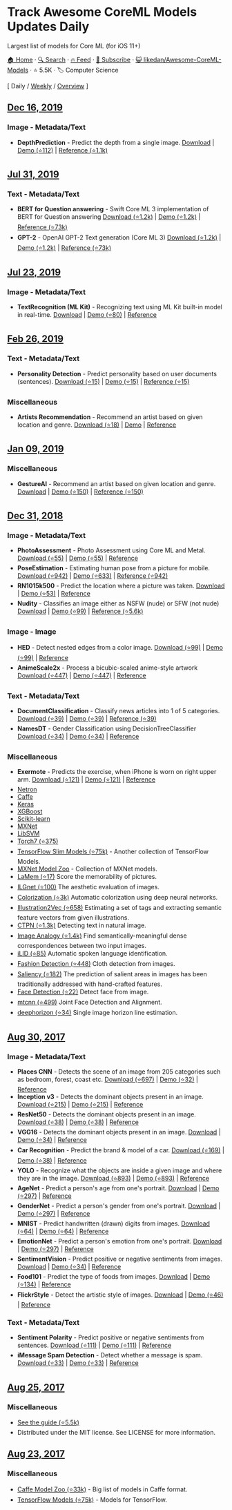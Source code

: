 # Track Awesome CoreML Models Updates Daily

Largest list of models for Core ML (for iOS 11+)

[🏠 Home](/README.md) · [🔍 Search](https://test.trackawesomelist.com/search/) · [🔥 Feed](https://test.trackawesomelist.com/likedan/Awesome-CoreML-Models/rss.xml) · [📮 Subscribe](https://trackawesomelist.us17.list-manage.com/subscribe?u=d2f0117aa829c83a63ec63c2f&id=36a103854c) · [😺 likedan/Awesome-CoreML-Models](https://github.com/likedan/Awesome-CoreML-Models) · ⭐ 5.5K · 🏷️ Computer Science

[ Daily / [Weekly](/content/likedan/Awesome-CoreML-Models/week/README.md) / [Overview](/content/likedan/Awesome-CoreML-Models/readme/README.md) ]

## [Dec 16, 2019](/content/2019/12/16/README.md)

### Image - Metadata/Text

*   **DepthPrediction** - Predict the depth from a single image. [Download](https://developer.apple.com/machine-learning/models/) | [Demo (⭐112)](https://github.com/tucan9389/DepthPrediction-CoreML) | [Reference (⭐1.1k)](https://github.com/iro-cp/FCRN-DepthPrediction)

## [Jul 31, 2019](/content/2019/07/31/README.md)

### Text - Metadata/Text

*   **BERT for Question answering** - Swift Core ML 3 implementation of BERT for Question answering [Download (⭐1.2k)](https://github.com/huggingface/swift-coreml-transformers/blob/master/Resources/BERTSQUADFP16.mlmodel) | [Demo (⭐1.2k)](https://github.com/huggingface/swift-coreml-transformers#-bert) | [Reference (⭐73k)](https://github.com/huggingface/pytorch-transformers#run_squadpy-fine-tuning-on-squad-for-question-answering)
*   **GPT-2** - OpenAI GPT-2 Text generation (Core ML 3) [Download (⭐1.2k)](https://github.com/huggingface/swift-coreml-transformers/blob/master/Resources/gpt2-512.mlmodel) | [Demo (⭐1.2k)](https://github.com/huggingface/swift-coreml-transformers#-gpt-2) | [Reference (⭐73k)](https://github.com/huggingface/pytorch-transformers)

## [Jul 23, 2019](/content/2019/07/23/README.md)

### Image - Metadata/Text

*   **TextRecognition (ML Kit)** - Recognizing text using ML Kit built-in model in real-time. [Download](https://github.com/likedan/Awesome-CoreML-Models/blob/master/README.md/) | [Demo (⭐80)](https://github.com/tucan9389/TextRecognition-MLKit) | [Reference](https://firebase.google.com/docs/ml-kit/ios/recognize-text)

## [Feb 26, 2019](/content/2019/02/26/README.md)

### Text - Metadata/Text

*   **Personality Detection** - Predict personality based on user documents (sentences). [Download (⭐15)](https://github.com/novinfard/profiler-sentiment-analysis/tree/master/ios_app/ProfilerSA/ML%20Models) | [Demo (⭐15)](https://github.com/novinfard/profiler-sentiment-analysis/) | [Reference (⭐15)](https://github.com/novinfard/profiler-sentiment-analysis/blob/master/dissertation-v6.pdf)

### Miscellaneous

*   **Artists Recommendation** - Recommend an artist based on given location and genre. [Download (⭐18)](https://github.com/agnosticdev/Blog-Examples/blob/master/UsingCoreMLtoCreateASongRecommendationEngine/Artist.mlmodel) | [Demo](https://github.com/likedan/Awesome-CoreML-Models/blob/master/README.md/) | [Reference](https://www.agnosticdev.com/blog-entry/python/using-scikit-learn-and-coreml-create-music-recommendation-engine)

## [Jan 09, 2019](/content/2019/01/09/README.md)

### Miscellaneous

*   **GestureAI** - Recommend an artist based on given location and genre. [Download](https://goo.gl/avdMjD) | [Demo (⭐150)](https://github.com/akimach/GestureAI-CoreML-iOS) | [Reference (⭐150)](https://github.com/akimach/GestureAI-iOS/tree/master/GestureAI)

## [Dec 31, 2018](/content/2018/12/31/README.md)

### Image - Metadata/Text

*   **PhotoAssessment** - Photo Assessment using Core ML and Metal. [Download (⭐55)](https://github.com/yulingtianxia/PhotoAssessment/blob/master/PhotoAssessment-Sample/Sources/NIMANasnet.mlmodel) | [Demo (⭐55)](https://github.com/yulingtianxia/PhotoAssessment) | [Reference](https://arxiv.org/abs/1709.05424)
*   **PoseEstimation** - Estimating human pose from a picture for mobile. [Download (⭐942)](https://github.com/edvardHua/PoseEstimationForMobile/tree/master/release) | [Demo (⭐633)](https://github.com/tucan9389/PoseEstimation-CoreML) | [Reference (⭐942)](https://github.com/edvardHua/PoseEstimationForMobile)
*   **RN1015k500** - Predict the location where a picture was taken. [Download](https://s3.amazonaws.com/aws-bigdata-blog/artifacts/RN1015k500/RN1015k500.mlmodel) | [Demo (⭐53)](https://github.com/awslabs/MXNet2CoreML_iOS_sample_app) | [Reference](https://aws.amazon.com/blogs/ai/estimating-the-location-of-images-using-mxnet-and-multimedia-commons-dataset-on-aws-ec2)
*   **Nudity** - Classifies an image either as NSFW (nude) or SFW (not nude)
    [Download](https://drive.google.com/open?id=0B5TjkH3njRqncDJpdDB1Tkl2S2s) | [Demo (⭐99)](https://github.com/ph1ps/Nudity-CoreML) | [Reference (⭐5.6k)](https://github.com/yahoo/open_nsfw)

### Image - Image

*   **HED** - Detect nested edges from a color image. [Download (⭐99)](https://github.com/s1ddok/HED-CoreML/blob/master/HED-CoreML/Models/HED_so.mlmodel) | [Demo (⭐99)](https://github.com/s1ddok/HED-CoreML) | [Reference](http://dl.acm.org/citation.cfm?id=2654889)
*   **AnimeScale2x** - Process a bicubic-scaled anime-style artwork [Download (⭐447)](https://github.com/imxieyi/waifu2x-ios/blob/master/waifu2x/models/anime_noise0_model.mlmodel) | [Demo (⭐447)](https://github.com/imxieyi/waifu2x-ios) | [Reference](https://arxiv.org/abs/1501.00092)

### Text - Metadata/Text

*   **DocumentClassification** - Classify news articles into 1 of 5 categories. [Download (⭐39)](https://github.com/toddkramer/DocumentClassifier/blob/master/Sources/DocumentClassification.mlmodel) | [Demo (⭐39)](https://github.com/toddkramer/DocumentClassifier) | [Reference (⭐39)](https://github.com/toddkramer/DocumentClassifier/)
*   **NamesDT** - Gender Classification using DecisionTreeClassifier [Download (⭐34)](https://github.com/cocoa-ai/NamesCoreMLDemo/blob/master/Names/Resources/NamesDT.mlmodel) | [Demo (⭐34)](https://github.com/cocoa-ai/NamesCoreMLDemo) | [Reference](http://nlpforhackers.io/)

### Miscellaneous

*   **Exermote** - Predicts the exercise, when iPhone is worn on right upper arm. [Download (⭐121)](https://github.com/Lausbert/Exermote/tree/master/ExermoteInference) | [Demo (⭐121)](https://github.com/Lausbert/Exermote/tree/master/ExermoteInference) | [Reference](http://lausbert.com/2017/08/03/exermote/)
*   [Netron](https://lutzroeder.github.io/Netron)
*   [Caffe](https://apple.github.io/coremltools/generated/coremltools.converters.caffe.convert.html)
*   [Keras](https://apple.github.io/coremltools/generated/coremltools.converters.keras.convert.html)
*   [XGBoost](https://apple.github.io/coremltools/generated/coremltools.converters.xgboost.convert.html)
*   [Scikit-learn](https://apple.github.io/coremltools/generated/coremltools.converters.sklearn.convert.html)
*   [MXNet](https://aws.amazon.com/blogs/ai/bring-machine-learning-to-ios-apps-using-apache-mxnet-and-apple-core-ml/)
*   [LibSVM](https://apple.github.io/coremltools/generated/coremltools.converters.libsvm.convert.html)
*   [Torch7 (⭐375)](https://github.com/prisma-ai/torch2coreml)
*   [TensorFlow Slim Models (⭐75k)](https://github.com/tensorflow/models/tree/master/research/slim/README.md) - Another collection of TensorFlow Models.
*   [MXNet Model Zoo](https://mxnet.incubator.apache.org/model_zoo/) - Collection of MXNet models.
*   [LaMem (⭐17)](https://github.com/MiyainNYC/Visual-Memorability-through-Caffe) Score the memorability of pictures.
*   [ILGnet (⭐100)](https://github.com/BestiVictory/ILGnet) The aesthetic evaluation of images.
*   [Colorization (⭐3k)](https://github.com/richzhang/colorization) Automatic colorization using deep neural networks.
*   [Illustration2Vec (⭐658)](https://github.com/rezoo/illustration2vec) Estimating a set of tags and extracting semantic feature vectors from given illustrations.
*   [CTPN (⭐1.3k)](https://github.com/tianzhi0549/CTPN) Detecting text in natural image.
*   [Image Analogy (⭐1.4k)](https://github.com/msracver/Deep-Image-Analogy) Find semantically-meaningful dense correspondences between two input images.
*   [iLID (⭐85)](https://github.com/twerkmeister/iLID) Automatic spoken language identification.
*   [Fashion Detection (⭐448)](https://github.com/liuziwei7/fashion-detection) Cloth detection from images.
*   [Saliency (⭐182)](https://github.com/imatge-upc/saliency-2016-cvpr) The prediction of salient areas in images has been traditionally addressed with hand-crafted features.
*   [Face Detection (⭐22)](https://github.com/DolotovEvgeniy/DeepPyramid) Detect face from image.
*   [mtcnn (⭐499)](https://github.com/CongWeilin/mtcnn-caffe) Joint Face Detection and Alignment.
*   [deephorizon (⭐34)](https://github.com/scottworkman/deephorizon) Single image horizon line estimation.

## [Aug 30, 2017](/content/2017/08/30/README.md)

### Image - Metadata/Text

*   **Places CNN** - Detects the scene of an image from 205 categories such as bedroom, forest, coast etc. [Download (⭐697)](https://github.com/hollance/MobileNet-CoreML/raw/master/MobileNet.mlmodel) | [Demo (⭐32)](https://github.com/chenyi1989/CoreMLDemo) | [Reference](http://places.csail.mit.edu/index.html)
*   **Inception v3** - Detects the dominant objects present in an image. [Download (⭐215)](https://github.com/yulingtianxia/Core-ML-Sample/blob/master/CoreMLSample/Inceptionv3.mlmodel) | [Demo (⭐215)](https://github.com/yulingtianxia/Core-ML-Sample/) | [Reference](https://arxiv.org/abs/1512.00567)
*   **ResNet50** - Detects the dominant objects present in an image. [Download (⭐38)](https://github.com/ytakzk/CoreML-samples/blob/master/CoreML-samples/Resnet50.mlmodel) | [Demo (⭐38)](https://github.com/ytakzk/CoreML-samples) | [Reference](https://arxiv.org/abs/1512.03385)
*   **VGG16** - Detects the dominant objects present in an image. [Download](https://docs-assets.developer.apple.com/coreml/models/VGG16.mlmodel) | [Demo (⭐34)](https://github.com/alaphao/CoreMLExample) | [Reference](https://arxiv.org/abs/1409.1556)
*   **Car Recognition** - Predict the brand & model of a car. [Download (⭐169)](https://github.com/likedan/Core-ML-Car-Recognition/blob/master/Convert/CarRecognition.mlmodel) | [Demo (⭐38)](https://github.com/ytakzk/CoreML-samples) | [Reference](http://mmlab.ie.cuhk.edu.hk/datasets/comp_cars/index.html)
*   **YOLO** - Recognize what the objects are inside a given image and where they are in the image. [Download (⭐893)](https://github.com/hollance/YOLO-CoreML-MPSNNGraph/blob/master/TinyYOLO-CoreML/TinyYOLO-CoreML/TinyYOLO.mlmodel) | [Demo (⭐893)](https://github.com/hollance/YOLO-CoreML-MPSNNGraph) | [Reference](http://machinethink.net/blog/object-detection-with-yolo)
*   **AgeNet** - Predict a person's age from one's portrait. [Download](https://drive.google.com/file/d/0B1ghKa_MYL6mT1J3T1BEeWx4TWc/view?usp=sharing) | [Demo (⭐297)](https://github.com/cocoa-ai/FacesVisionDemo) | [Reference](http://www.openu.ac.il/home/hassner/projects/cnn_agegender/)
*   **GenderNet** - Predict a person's gender from one's portrait. [Download](https://drive.google.com/file/d/0B1ghKa_MYL6mYkNsZHlyc2ZuaFk/view?usp=sharing) | [Demo (⭐297)](https://github.com/cocoa-ai/FacesVisionDemo) | [Reference](http://www.openu.ac.il/home/hassner/projects/cnn_agegender/)
*   **MNIST** - Predict handwritten (drawn) digits from images. [Download (⭐64)](https://github.com/ph1ps/MNIST-CoreML/raw/master/MNISTPrediction/MNIST.mlmodel) | [Demo (⭐64)](https://github.com/ph1ps/MNIST-CoreML) | [Reference](http://yann.lecun.com/exdb/mnist/)
*   **EmotionNet** - Predict a person's emotion from one's portrait. [Download](https://drive.google.com/file/d/0B1ghKa_MYL6mTlYtRGdXNFlpWDQ/view?usp=sharing) | [Demo (⭐297)](https://github.com/cocoa-ai/FacesVisionDemo) | [Reference](http://www.openu.ac.il/home/hassner/projects/cnn_emotions/)
*   **SentimentVision** - Predict positive or negative sentiments from images. [Download](https://drive.google.com/open?id=0B1ghKa_MYL6mZ0dITW5uZlgyNTg) | [Demo (⭐34)](https://github.com/cocoa-ai/SentimentVisionDemo) | [Reference](http://www.sciencedirect.com/science/article/pii/S0262885617300355?via%3Dihub)
*   **Food101** - Predict the type of foods from images. [Download](https://drive.google.com/open?id=0B5TjkH3njRqnVjBPZGRZbkNITjA) | [Demo (⭐134)](https://github.com/ph1ps/Food101-CoreML) | [Reference](http://visiir.lip6.fr/explore)
*   **FlickrStyle** - Detect the artistic style of images. [Download](https://drive.google.com/file/d/0B1ghKa_MYL6meDBHT2NaZGxkNzQ/view?usp=sharing) | [Demo (⭐46)](https://github.com/cocoa-ai/StylesVisionDemo) | [Reference](http://sergeykarayev.com/files/1311.3715v3.pdf)

### Text - Metadata/Text

*   **Sentiment Polarity** - Predict positive or negative sentiments from sentences. [Download (⭐111)](https://github.com/cocoa-ai/SentimentCoreMLDemo/raw/master/SentimentPolarity/Resources/SentimentPolarity.mlmodel) | [Demo (⭐111)](https://github.com/cocoa-ai/SentimentCoreMLDemo) | [Reference](http://boston.lti.cs.cmu.edu/classes/95-865-K/HW/HW3/)
*   **iMessage Spam Detection** - Detect whether a message is spam. [Download (⭐33)](https://github.com/gkswamy98/imessage-spam-detection/blob/master/MessageClassifier.mlmodel) | [Demo (⭐33)](https://github.com/gkswamy98/imessage-spam-detection/tree/master) | [Reference](http://www.dt.fee.unicamp.br/\~tiago/smsspamcollection/)

## [Aug 25, 2017](/content/2017/08/25/README.md)

### Miscellaneous

*   [See the guide (⭐5.5k)](https://github.com/likedan/Awesome-CoreML-Models/blob/master/.github/CONTRIBUTING.md)
*   Distributed under the MIT license. See LICENSE for more information.

## [Aug 23, 2017](/content/2017/08/23/README.md)

### Miscellaneous

*   [Caffe Model Zoo (⭐33k)](https://github.com/BVLC/caffe/wiki/Model-Zoo) - Big list of models in Caffe format.
*   [TensorFlow Models (⭐75k)](https://github.com/tensorflow/models) - Models for TensorFlow.